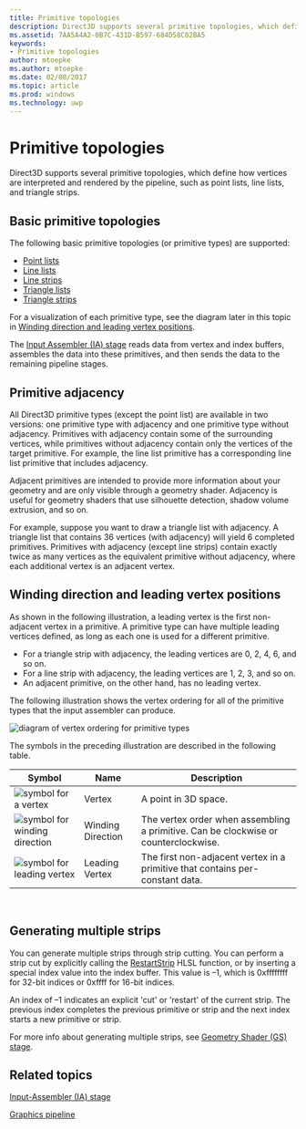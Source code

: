 ```yaml
---
title: Primitive topologies
description: Direct3D supports several primitive topologies, which define how vertices are interpreted and rendered by the pipeline, such as point lists, line lists, and triangle strips.
ms.assetid: 7AA5A4A2-0B7C-431D-B597-684D58C02BA5
keywords:
- Primitive topologies
author: mtoepke
ms.author: mtoepke
ms.date: 02/08/2017
ms.topic: article
ms.prod: windows
ms.technology: uwp
---
```


# Primitive topologies


Direct3D supports several primitive topologies, which define how vertices are interpreted and rendered by the pipeline, such as point lists, line lists, and triangle strips.

## <span id="Primitive_Types"></span><span id="primitive_types"></span><span id="PRIMITIVE_TYPES"></span>Basic primitive topologies


The following basic primitive topologies (or primitive types) are supported:

-   [Point lists](point-lists.md)
-   [Line lists](line-lists.md)
-   [Line strips](line-strips.md)
-   [Triangle lists](triangle-lists.md)
-   [Triangle strips](triangle-strips.md)

For a visualization of each primitive type, see the diagram later in this topic in [Winding direction and leading vertex positions](#winding-direction-and-leading-vertex-positions).

The [Input Assembler (IA) stage](input-assembler-stage--ia-.md) reads data from vertex and index buffers, assembles the data into these primitives, and then sends the data to the remaining pipeline stages.

## <span id="Primitive_Adjacency"></span><span id="primitive_adjacency"></span><span id="PRIMITIVE_ADJACENCY"></span>Primitive adjacency


All Direct3D primitive types (except the point list) are available in two versions: one primitive type with adjacency and one primitive type without adjacency. Primitives with adjacency contain some of the surrounding vertices, while primitives without adjacency contain only the vertices of the target primitive. For example, the line list primitive has a corresponding line list primitive that includes adjacency.

Adjacent primitives are intended to provide more information about your geometry and are only visible through a geometry shader. Adjacency is useful for geometry shaders that use silhouette detection, shadow volume extrusion, and so on.

For example, suppose you want to draw a triangle list with adjacency. A triangle list that contains 36 vertices (with adjacency) will yield 6 completed primitives. Primitives with adjacency (except line strips) contain exactly twice as many vertices as the equivalent primitive without adjacency, where each additional vertex is an adjacent vertex.

## <span id="Winding_Direction_and_Leading_Vertex_Positions"></span><span id="winding_direction_and_leading_vertex_positions"></span><span id="WINDING_DIRECTION_AND_LEADING_VERTEX_POSITIONS"></span><span id="winding-direction-and-leading-vertex-positions"></span>Winding direction and leading vertex positions


As shown in the following illustration, a leading vertex is the first non-adjacent vertex in a primitive. A primitive type can have multiple leading vertices defined, as long as each one is used for a different primitive.

-   For a triangle strip with adjacency, the leading vertices are 0, 2, 4, 6, and so on.
-   For a line strip with adjacency, the leading vertices are 1, 2, 3, and so on.
-   An adjacent primitive, on the other hand, has no leading vertex.

The following illustration shows the vertex ordering for all of the primitive types that the input assembler can produce.

![diagram of vertex ordering for primitive types](images/d3d10-primitive-topologies.png)

The symbols in the preceding illustration are described in the following table.

| Symbol                                                                                   | Name              | Description                                                                         |
|------------------------------------------------------------------------------------------|-------------------|-------------------------------------------------------------------------------------|
| ![symbol for a vertex](images/d3d10-primitive-topologies-vertex.png)                     | Vertex            | A point in 3D space.                                                                |
| ![symbol for winding direction](images/d3d10-primitive-topologies-winding-direction.png) | Winding Direction | The vertex order when assembling a primitive. Can be clockwise or counterclockwise. |
| ![symbol for leading vertex](images/d3d10-primitive-topologies-leading-vertex.png)       | Leading Vertex    | The first non-adjacent vertex in a primitive that contains per-constant data.       |

 

## <span id="Generating_Multiple_Strips"></span><span id="generating_multiple_strips"></span><span id="GENERATING_MULTIPLE_STRIPS"></span>Generating multiple strips


You can generate multiple strips through strip cutting. You can perform a strip cut by explicitly calling the [RestartStrip](https://msdn.microsoft.com/library/windows/desktop/bb509660) HLSL function, or by inserting a special index value into the index buffer. This value is –1, which is 0xffffffff for 32-bit indices or 0xffff for 16-bit indices.

An index of –1 indicates an explicit 'cut' or 'restart' of the current strip. The previous index completes the previous primitive or strip and the next index starts a new primitive or strip.

For more info about generating multiple strips, see [Geometry Shader (GS) stage](geometry-shader-stage--gs-.md).

## <span id="related-topics"></span>Related topics


[Input-Assembler (IA) stage](input-assembler-stage--ia-.md)

[Graphics pipeline](graphics-pipeline.md)

 

 




